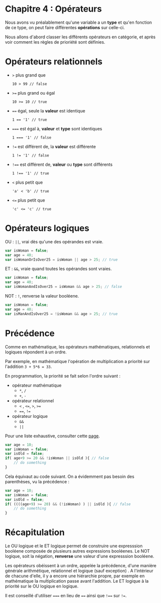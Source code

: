 # Chapitre 4 : Opérateurs

Nous avons vu préalablement qu'une variable a un **type** et qu'en fonction de ce type, on peut faire différentes **opérations** sur celle-ci.

Nous allons d'abord classer les différents opérateurs en catégorie, et après voir comment les règles de prioriété sont définies.

# Opérateurs relationnels
* `>` plus grand que

	`10 > 99 // false`


* `>=` plus grand ou égal

	`10 >= 10 // true`


* `==` égal, seule la **valeur** est identique

	`1 == '1' // true`


* `===` est égal à, **valeur** et **type** sont identiques

	`1 === '1' // false`


* `!=` est différent de, la **valeur** est différente

	`1 != '1' // false`


* `!==` est différent de, **valeur** ou **type** sont différents

	`1 !== '1' // true`


* `<` plus petit que

	`'a' < 'b' // true`


* `<=` plus petit que

	`'c' <= 'c' // true`


# Opérateurs logiques
OU : `||`,  vrai dès qu'une des opérandes est vraie.

```js
var isWoman = false;
var age = 40;
var isWomanOrIsOver25 = isWoman || age > 25; // true
```

ET : `&&`, vraie quand toutes les opérandes sont vraies.

```js
var isWoman = false;
var age = 40;
var isWomanAndIsOver25 = isWoman && age > 25; // false
```

NOT : `!`, renverse la valeur booléene.

```js
var isWoman = false;
var age = 40;
var isManAndIsOver25 = !isWoman && age > 25; // true
```

# Précédence
Comme en mathématique, les opérateurs mathématiques, relationnels et logiques répondent à un ordre.

Par exemple, en mathématique l'opération de multiplication a priorité sur l'addition `3 + 5*6 = 33`.

En programmation, la priorité se fait selon l'ordre suivant :

* opérateur mathématique
	* `*`, `/`
	* `+`, `-`
* opérateur relationnel
	* `<` , `<=`, `>`, `>=`
	* `==`, `!=`
* opérateur logique
	* `&&`
	* `||`

Pour une liste exhaustive, consulter cette [page](https://en.wikipedia.org/wiki/Order_of_operations).


```js
var age = 10;
var isWoman = false;
var isOld = false;
if( age+9 >= 20 && !isWoman || isOld ){ // false
	// do something
}
```

Cela équivaut au code suivant. On a évidemment pas besoin des parenthèses, vu la précédence :

```js
var age = 10;
var isWoman = false;
var isOld = false;
if( ((((age+9) >= 20) && (!isWoman) ) || isOld ){ // false
	// do something
}
```

# Récapitulation
Le OU logique et le ET logique permet de construire une expresssion booléene composée de plusieurs autres expressions booléenes. Le NOT logique, soit la négation, **renverse** une valeur d'une expresssion booléene.

Les opérateurs obéissent à un ordre, appelée la précédence, d'une manière générale arithmétique, relationnel et logique (sauf exception) .
A l'intérieur de chacune d'elle, il y a encore une hiérarchie propre, par exemple en mathématique la multiplication passe avant l'addition. Le ET logique à la priorité sur le OU logique en logique.

Il est conseillé d'utiliser `===` en lieu de `==` ainsi que `!==` sur `!=`.
